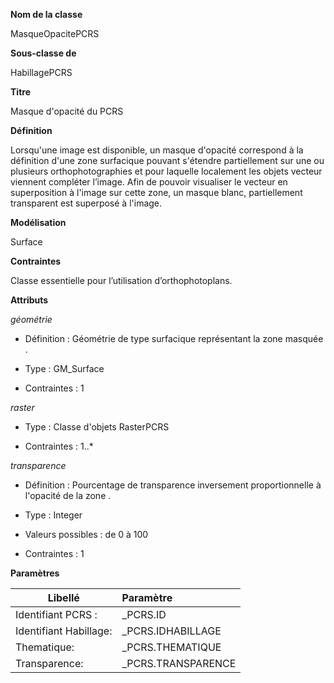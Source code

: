 **Nom de la classe**

MasqueOpacitePCRS

**Sous-classe de**

HabillagePCRS

**Titre**

Masque d'opacité du PCRS

**Définition**

Lorsqu'une image est disponible, un masque d'opacité correspond à la définition d'une zone surfacique pouvant s'étendre partiellement sur une ou plusieurs orthophotographies et pour laquelle localement les objets vecteur viennent compléter l’image. Afin de pouvoir visualiser le vecteur en superposition à l'image sur cette zone, un masque blanc, partiellement transparent est superposé à l'image.  

**Modélisation**

Surface

**Contraintes**

Classe essentielle pour l’utilisation d’orthophotoplans.

**Attributs**

*géométrie*

- Définition : Géométrie de type surfacique représentant la zone masquée .

- Type : GM_Surface  

- Contraintes : 1

*raster*

- Type : Classe d'objets RasterPCRS

- Contraintes : 1..*

*transparence*

- Définition : Pourcentage de transparence inversement proportionnelle à l'opacité de la zone .

- Type : Integer

- Valeurs possibles : de 0 à 100

- Contraintes : 1

**Paramètres**

| Libellé | Paramètre |
| ---------|:-------------|
|Identifiant PCRS :|_PCRS.ID
|Identifiant Habillage:|_PCRS.IDHABILLAGE|
|Thematique:|_PCRS.THEMATIQUE|
|Transparence:|_PCRS.TRANSPARENCE|
